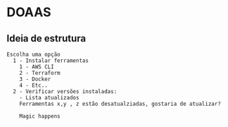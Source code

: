 # DOAAS

## Ideia de estrutura

```
Escolha uma opção
  1 - Instalar ferramentas
    1 - AWS CLI
    2 - Terraform
    3 - Docker 
    4 - Etc..
  2 - Verificar versões instaladas:
    - Lista atualizados
    Ferramentas x,y , z estão desatualziadas, gostaria de atualizar?

    Magic happens
```  

  
